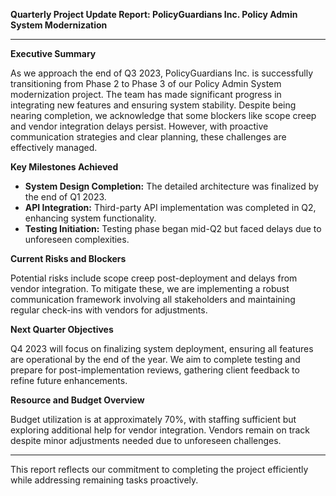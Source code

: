 

**Quarterly Project Update Report: PolicyGuardians Inc. Policy Admin System Modernization**

---

**Executive Summary**

As we approach the end of Q3 2023, PolicyGuardians Inc. is successfully transitioning from Phase 2 to Phase 3 of our Policy Admin System modernization project. The team has made significant progress in integrating new features and ensuring system stability. Despite being nearing completion, we acknowledge that some blockers like scope creep and vendor integration delays persist. However, with proactive communication strategies and clear planning, these challenges are effectively managed.

**Key Milestones Achieved**

- **System Design Completion:** The detailed architecture was finalized by the end of Q1 2023.
- **API Integration:** Third-party API implementation was completed in Q2, enhancing system functionality.
- **Testing Initiation:** Testing phase began mid-Q2 but faced delays due to unforeseen complexities.

**Current Risks and Blockers**

Potential risks include scope creep post-deployment and delays from vendor integration. To mitigate these, we are implementing a robust communication framework involving all stakeholders and maintaining regular check-ins with vendors for adjustments.

**Next Quarter Objectives**

Q4 2023 will focus on finalizing system deployment, ensuring all features are operational by the end of the year. We aim to complete testing and prepare for post-implementation reviews, gathering client feedback to refine future enhancements.

**Resource and Budget Overview**

Budget utilization is at approximately 70%, with staffing sufficient but exploring additional help for vendor integration. Vendors remain on track despite minor adjustments needed due to unforeseen challenges.

---

This report reflects our commitment to completing the project efficiently while addressing remaining tasks proactively.